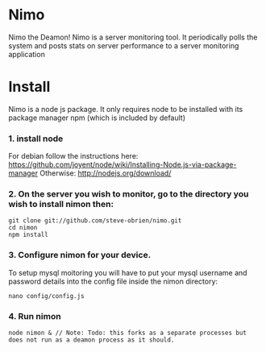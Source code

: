 Nimo
=====

Nimo the Deamon! Nimo is a server monitoring tool. It periodically polls the system and posts 
stats on server performance to a server monitoring application

Install
=======

Nimo is a node js package. It only requires node to be installed with its package manager npm (which is included by default)

### 1. install node 

For debian follow the instructions here: https://github.com/joyent/node/wiki/Installing-Node.js-via-package-manager
Otherwise: http://nodejs.org/download/ 


### 2. On the server you wish to monitor, go to the directory you wish to install nimon then:

    git clone git://github.com/steve-obrien/nimo.git
    cd nimon
    npm install

### 3. Configure nimon for your device. 
To setup mysql moitoring you will have to put your mysql username and password details into the config file
inside the nimon directory:

    nano config/config.js 

### 4. Run nimon

    node nimon & // Note: Todo: this forks as a separate processes but does not run as a deamon process as it should.